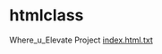 # htmlclass
Where_u_Elevate Project
[index.html.txt](https://github.com/user-attachments/files/18017930/index.html.txt)
